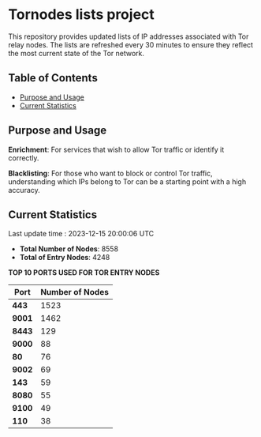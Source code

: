 # Tornodes lists project

This repository provides updated lists of IP addresses associated with Tor relay nodes. The lists are refreshed every 30 minutes to ensure they reflect the most current state of the Tor network.

## Table of Contents

- [Purpose and Usage](#purpose-and-usage)
- [Current Statistics](#current-statistics)


## Purpose and Usage

**Enrichment**: For services that wish to allow Tor traffic or identify it correctly.

**Blacklisting**: For those who want to block or control Tor traffic, understanding which IPs belong to Tor can be a starting point with a high accuracy.

## Current Statistics

Last update time : 2023-12-15 20:00:06 UTC

- **Total Number of Nodes**: 8558
- **Total of Entry Nodes**: 4248

**TOP 10 PORTS USED FOR TOR ENTRY NODES**

| **Port** | **Number of Nodes** |
|------|-----------------|
| **443**   | 1523  |
| **9001**   | 1462  |
| **8443**   | 129  |
| **9000**   | 88  |
| **80**   | 76  |
| **9002**   | 69  |
| **143**   | 59  |
| **8080**   | 55  |
| **9100**   | 49  |
| **110**   | 38  |

